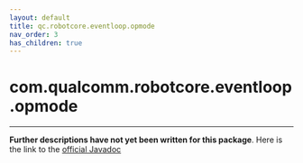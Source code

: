 ```yaml
---
layout: default
title: qc.robotcore.eventloop.opmode
nav_order: 3
has_children: true
---
```

# com.qualcomm.robotcore.eventloop.opmode
---
**Further descriptions have not yet been written for this package**. Here is the link to the [official Javadoc](https://ftctechnh.github.io/ftc_app/doc/javadoc/com/qualcomm/robotcore/eventloop/opmode/package-frame.html)
    